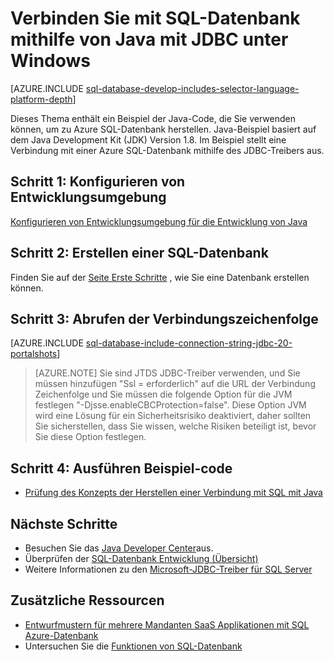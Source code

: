 <properties
    pageTitle="Verbinden mit SQL-Datenbank mithilfe von Java mit JDBC unter Windows | Microsoft Azure"
    description="Bietet eine Java-Code Stichprobe, die Sie verwenden können, die Verbindung zu Azure SQL-Datenbank herstellen. Im Beispiel verwendet JDBC, und es auf einem Windows-Clientcomputer ausgeführt wird."
    services="sql-database"
    documentationCenter=""
    authors="LuisBosquez"
    manager="jhubbard"
    editor="genemi"/>


<tags
    ms.service="sql-database"
    ms.workload="drivers"
    ms.tgt_pltfrm="na"
    ms.devlang="java"
    ms.topic="article"
    ms.date="10/03/2016"
    ms.author="lbosq"/>


# <a name="connect-to-sql-database-by-using-java-with-jdbc-on-windows"></a>Verbinden Sie mit SQL-Datenbank mithilfe von Java mit JDBC unter Windows


[AZURE.INCLUDE [sql-database-develop-includes-selector-language-platform-depth](../../includes/sql-database-develop-includes-selector-language-platform-depth.md)] 


Dieses Thema enthält ein Beispiel der Java-Code, die Sie verwenden können, um zu Azure SQL-Datenbank herstellen. Java-Beispiel basiert auf dem Java Development Kit (JDK) Version 1.8. Im Beispiel stellt eine Verbindung mit einer Azure SQL-Datenbank mithilfe des JDBC-Treibers aus.

## <a name="step-1--configure-development-environment"></a>Schritt 1: Konfigurieren von Entwicklungsumgebung

[Konfigurieren von Entwicklungsumgebung für die Entwicklung von Java](https://msdn.microsoft.com/library/mt720658.aspx)

## <a name="step-2-create-a-sql-database"></a>Schritt 2: Erstellen einer SQL-Datenbank

Finden Sie auf der [Seite Erste Schritte](sql-database-get-started.md) , wie Sie eine Datenbank erstellen können.  

## <a name="step-3-get-connection-string"></a>Schritt 3: Abrufen der Verbindungszeichenfolge

[AZURE.INCLUDE [sql-database-include-connection-string-jdbc-20-portalshots](../../includes/sql-database-include-connection-string-jdbc-20-portalshots.md)]

> [AZURE.NOTE] Sie sind JTDS JDBC-Treiber verwenden, und Sie müssen hinzufügen "Ssl = erforderlich" auf die URL der Verbindung Zeichenfolge und Sie müssen die folgende Option für die JVM festlegen "-Djsse.enableCBCProtection=false". Diese Option JVM wird eine Lösung für ein Sicherheitsrisiko deaktiviert, daher sollten Sie sicherstellen, dass Sie wissen, welche Risiken beteiligt ist, bevor Sie diese Option festlegen.

## <a name="step-4-run-sample-code"></a>Schritt 4: Ausführen Beispiel-code

* [Prüfung des Konzepts der Herstellen einer Verbindung mit SQL mit Java](https://msdn.microsoft.com/library/mt720656.aspx)

## <a name="next-steps"></a>Nächste Schritte

* Besuchen Sie das [Java Developer Center](/develop/java/)aus.
* Überprüfen der [SQL-Datenbank Entwicklung (Übersicht)](sql-database-develop-overview.md)
* Weitere Informationen zu den [Microsoft-JDBC-Treiber für SQL Server](https://msdn.microsoft.com/library/mt484311.aspx)

## <a name="additional-resources"></a>Zusätzliche Ressourcen 

* [Entwurfmustern für mehrere Mandanten SaaS Applikationen mit SQL Azure-Datenbank](sql-database-design-patterns-multi-tenancy-saas-applications.md)
* Untersuchen Sie die [Funktionen von SQL-Datenbank](https://azure.microsoft.com/services/sql-database/)
